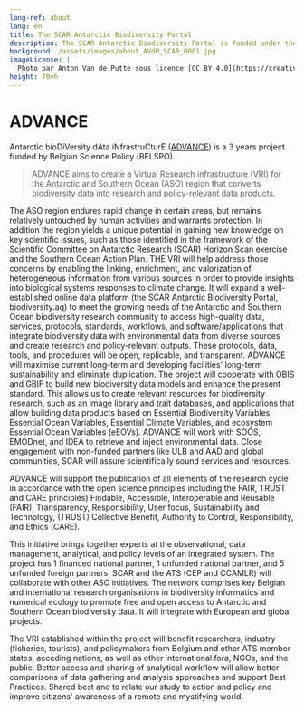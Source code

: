 ```yaml
---
lang-ref: about
lang: en
title: The SCAR Antarctic Biodiversity Portal
description: The SCAR Antarctic Biodiversity Portal is funded under the ADVANCE project.
background: /assets/images/about_AVdP_SCAR_0001.jpg
imageLicense: |
  Photo par Anton Van de Putte sous licence [CC BY 4.0](https://creativecommons.org/licenses/by/4.0/)
height: 70vh
---
```


# ADVANCE

Antarctic bioDiVersity dAta iNfrastruCturE ([ADVANCE](https://www.belspo.be/belspo/Fedra/proj.asp?l=en&COD=IM%2FRT%2F23%2FADVANCE)) is a 3 years project funded by Belgian Science Policy (BELSPO).

> ADVANCE aims to create a Virtual Research infrastructure (VRI) for the Antarctic and Southern Ocean (ASO) region that converts biodiversity data into research and policy-relevant data products.

The ASO region endures rapid change in certain areas, but remains relatively untouched by human activities and warrants protection. In addition the region yields a unique potential in gaining new knowledge on key scientific issues, such as those identified in the framework of the Scientific Committee on Antarctic Research (SCAR) Horizon Scan exercise and the Southern Ocean Action Plan.
THE VRI will help address those concerns by enabling the linking, enrichment, and valorization of heterogeneous information from various sources in order to provide insights into biological systems responses to climate change. It will expand a well-established online data platform (the SCAR Antarctic Biodiversity Portal, biodiversity.aq) to meet the growing needs of the Antarctic and Southern Ocean biodiversity research community to access high-quality data, services, protocols, standards, workflows, and software/applications that integrate biodiversity data with environmental data from diverse sources and create research and policy-relevant outputs. These protocols, data, tools, and procedures will be open, replicable, and transparent.
ADVANCE will maximise current long-term and developing facilities' long-term sustainability and eliminate duplication. The project will cooperate with OBIS and GBIF to build new biodiversity data models and enhance the present standard. This allows us to create relevant resources for biodiversity research, such as an image library and trait databases, and applications that allow building data products based on Essential Biodiversity Variables, Essential Ocean Variables, Essential Climate Variables, and ecosystem Essential Ocean Variables (eEOVs). ADVANCE will work with SOOS, EMODnet, and IDEA to retrieve and inject environmental data. Close engagement with non-funded partners like ULB and AAD and global communities, SCAR will assure scientifically sound services and resources.

ADVANCE will support the publication of all elements of the research cycle in accordance with the open science principles including the FAIR, TRUST and CARE principles) Findable, Accessible, Interoperable and Reusable (FAIR), Transparency, Responsibility, User focus, Sustainability and Technology, (TRUST) Collective Benefit, Authority to Control, Responsibility, and Ethics (CARE).

This initiative brings together experts at the observational, data management, analytical, and policy levels of an integrated system. The project has 1 financed national partner, 1 unfunded national partner, and 5 unfunded foreign partners. SCAR and the ATS (CEP and CCAMLR) will collaborate with other ASO initiatives. The network comprises key Belgian and international research organisations in biodiversity informatics and numerical ecology to promote free and open access to Antarctic and Southern Ocean biodiversity data. It will integrate with European and global projects.

The VRI established within the project will benefit researchers, industry (fisheries, tourists), and policymakers from Belgium and other ATS member states, acceding nations, as well as other international fora, NGOs, and the public.
Better access and sharing of analytical workflow will allow better comparisons of data gathering and analysis approaches and support Best Practices. Shared best and to relate our study to action and policy and improve citizens' awareness of a remote and mystifying world.